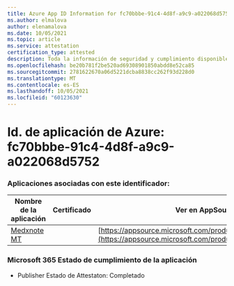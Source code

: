 ```yaml
---
title: Azure App ID Information for fc70bbbe-91c4-4d8f-a9c9-a022068d5752
ms.author: elmalova
author: elenamalova
ms.date: 10/05/2021
ms.topic: article
ms.service: attestation
certification_type: attested
description: Toda la información de seguridad y cumplimiento disponible para fc70bbbe-91c4-4d8f-a9c9-a022068d5752.
ms.openlocfilehash: be20b781f2be520ad69308901850abdd8e52ca85
ms.sourcegitcommit: 2781622670a06d5221dcba8838cc262f93d228d0
ms.translationtype: MT
ms.contentlocale: es-ES
ms.lasthandoff: 10/05/2021
ms.locfileid: "60123630"
---
```

# <a name="azure-app-id-fc70bbbe-91c4-4d8f-a9c9-a022068d5752"></a>Id. de aplicación de Azure: fc70bbbe-91c4-4d8f-a9c9-a022068d5752


### <a name="apps-associated-with-this-id"></a>Aplicaciones asociadas con este identificador:
| **Nombre de la aplicación** | **Certificado** | **Ver en AppSource** |
|--------------|---------------|-----------------------|
| [Medxnote MT](https://docs.microsoft.com/microsoft-365-app-certification/forward/WA200001823) |  | [https://appsource.microsoft.com/product/office/WA200001823](https://appsource.microsoft.com/product/office/WA200001823) |

### <a name="microsoft-365-app-compliance-status"></a>Microsoft 365 Estado de cumplimiento de la aplicación
- Publisher Estado de Attestaton: Completado
